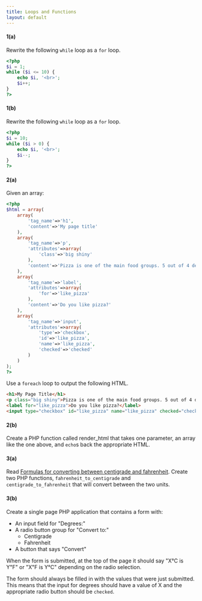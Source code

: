 ```yaml
---
title: Loops and Functions
layout: default
---
```


#### 1(a)

Rewrite the following `while` loop as a `for` loop.

```php
<?php
$i = 1;
while ($i <= 10) {
	echo $i, '<br>';
	$i++;
}
?>
```

#### 1(b)

Rewrite the following `while` loop as a `for` loop.

```php
<?php
$i = 10;
while ($i > 0) {
	echo $i, '<br>';
	$i--;
}
?>
```

#### 2(a)

Given an array:

```php
<?php
$html = array(
	array(
		'tag_name'=>'h1',
		'content'=>'My page title'
	),
	array(
		'tag_name'=>'p',
		'attributes'=>array(
			'class'=>'big shiny'
		),
		'content'=>'Pizza is one of the main food groups. 5 out of 4 dentists recommend pizza over any other form of nutrition. Thou shalt eat thine pizza.'
	),
	array(
		'tag_name'=>'label',
		'attributes'=>array(
			'for'=>'like_pizza'
		),
		'content'=>'Do you like pizza?'
	),
	array(
		'tag_name'=>'input',
		'attributes'=>array(
			'type'=>'checkbox',
			'id'=>'like_pizza',
			'name'=>'like_pizza',
			'checked'=>'checked'
		)
	)
);
?>
```

Use a `foreach` loop to output the following HTML.

```html
<h1>My Page Title</h1>
<p class="big shiny">Pizza is one of the main food groups. 5 out of 4 dentists recommend pizza over any other form of nutrition. Thou shalt eat thine pizza.</p>
<label for="like_pizza">Do you like pizza?</label>
<input type="checkbox" id="like_pizza" name="like_pizza" checked="checked">
```

#### 2(b)

Create a PHP function called render_html that takes one parameter, an array like the one above, and `echo`s back the appropriate HTML.

#### 3(a)

Read [Formulas for converting between centigrade and fahrenheit](http://www.manuelsweb.com/temp.htm). Create two PHP functions, `fahrenheit_to_centigrade` and `centigrade_to_fahrenheit` that will convert between the two units.


#### 3(b)

Create a single page PHP application that contains a form with:

- An input field for "Degrees:"
- A radio button group for "Convert to:"
	- Centigrade
	- Fahrenheit
- A button that says "Convert"

When the form is submitted, at the top of the page it should say "X℃ is Y℉" or "X℉ is Y℃" depending on the radio selection.

The form should always be filled in with the values that were just submitted. This means that the input for degrees should have a value of X and the appropriate radio button should be `checked`.
